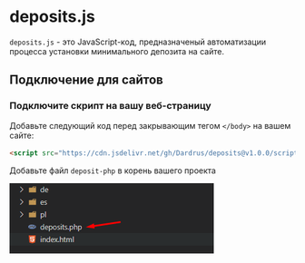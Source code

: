 # deposits.js

`deposits.js` - это JavaScript-код, предназначеный автоматизации процесса установки минимального депозита на сайте.

## Подключение для сайтов

### Подключите скрипт на вашу веб-страницу

Добавьте следующий код перед закрывающим тегом `</body>` на вашем сайте:

```html
<script src="https://cdn.jsdelivr.net/gh/Dardrus/deposits@v1.0.0/script.js"></script>
```
Добавьте файл `deposit-php` в корень вашего проекта

![deposit php](images/deposit-php.png)

